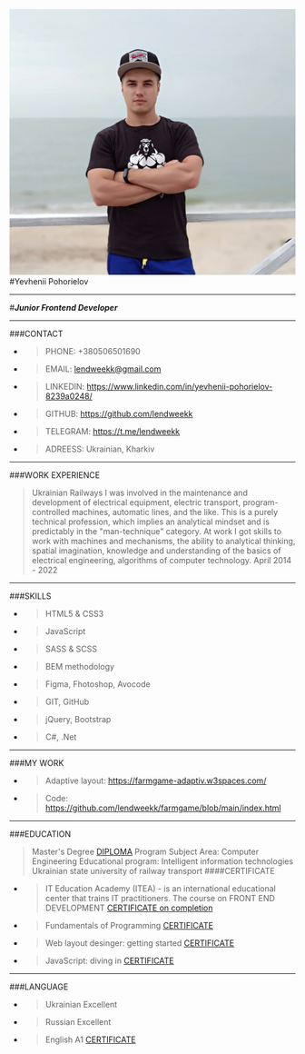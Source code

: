 ![](./foto/my_foto.jpg)
#Yevhenii Pohorielov
***
#***Junior Frontend Developer***
***
###CONTACT
- >PHONE: +380506501690
- >EMAIL: lendweekk@gmail.com
- >LINKEDIN: https://www.linkedin.com/in/yevhenii-pohorielov-8239a0248/
- >GITHUB: https://github.com/lendweekk
- >TELEGRAM: https://t.me/lendweekk
- >ADREESS: Ukrainian, Kharkiv
***
###WORK EXPERIENCE
>Ukrainian Railways
I was involved in the maintenance and development of
electrical equipment, electric transport, program-controlled
machines, automatic lines, and the like. This is a purely
technical profession, which implies an analytical mindset and
is predictably in the "man-technique" category.
At work I got skills to work with machines and mechanisms,
the ability to analytical thinking, spatial imagination,
knowledge and understanding of the basics of electrical
engineering, algorithms of computer technology.
April 2014 - 2022
***
###SKILLS
- >HTML5 & CSS3
- >JavaScript
- >SASS & SCSS
- >BEM methodology
- >Figma, Fhotoshop, Avocode
- >GIT, GitHub
- >jQuery, Bootstrap
- >C#, .Net
***
###MY WORK
- >Adaptive layout: https://farmgame-adaptiv.w3spaces.com/
- >Code: https://github.com/lendweekk/farmgame/blob/main/index.html
***
###EDUCATION
>Master's Degree [DIPLOMA](https://drive.google.com/file/d/1LfmhyATbrOFYckovvGQK3PXLR6fivlGT/view?usp=share_link)
>Program Subject Area: Computer Engineering
>Educational program: Intelligent information technologies
>Ukrainian state university of railway transport
####CERTIFICATE
- >IT Education Academy (ITEA) - is an international educational
center that trains IT practitioners.
The course on FRONT END DEVELOPMENT [CERTIFICATE on completion]()
- >Fundamentals of Programming [CERTIFICATE](https://drive.google.com/file/d/12GBceXDZaYbVIacxodQvBravHN4kcKgP/view?usp=share_link)
- >Web layout desinger: getting started [CERTIFICATE](https://drive.google.com/file/d/1kqvuAYOmehw6ZJZtPrbkQWaPRBvOaqP9/view?usp=share_link)
- >JavaScript: diving in [CERTIFICATE](https://drive.google.com/file/d/1Mf5JXLRKzp2FMA30M73yF6IYJFCpFexC/view?usp=share_link)
***
###LANGUAGE
- >Ukrainian Excellent
- >Russian Excellent
- >English A1 [CERTIFICATE](https://drive.google.com/file/d/1IdcKL1sAH_j19PKwLEAn12qv1TveeRWo/view?usp=share_link)